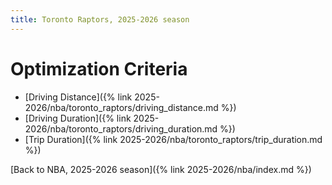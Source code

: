 ```yaml
---
title: Toronto Raptors, 2025-2026 season
---
```


# Optimization Criteria
- [Driving Distance]({% link 2025-2026/nba/toronto_raptors/driving_distance.md %})
- [Driving Duration]({% link 2025-2026/nba/toronto_raptors/driving_duration.md %})
- [Trip Duration]({% link 2025-2026/nba/toronto_raptors/trip_duration.md %})

[Back to NBA, 2025-2026 season]({% link 2025-2026/nba/index.md %})
